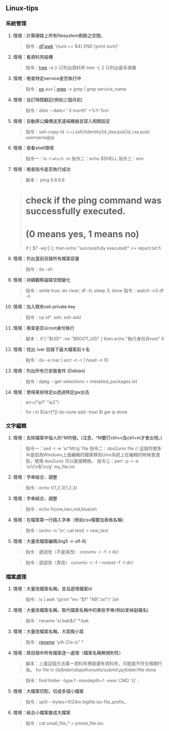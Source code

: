 ## Linux-tips

### 系統管理
1. 情境：計算硬碟上所有filesystem剩餘之空間。

	>指令：[df](http://man7.org/linux/man-pages/man1/df.1.html)|[awk](http://linux.vbird.org/linux_basic/0330regularex.php#awk) '{sum += $4} END {print sum}'

2. 情境：看資料夾結構

	>指令：[tree](http://linux.die.net/man/1/tree) -d // 只列出資料夾 tree -L 2 只列出最多兩層

3. 情境：檢查特定service是否執行中

	>指令：[ps](http://linux.vbird.org/linux_basic/0440processcontrol.php#ps) aux | [grep](http://linux.vbird.org/linux_basic/0320bash.php#grep) -v grep | grep service_name

4. 情境：自訂時間戳記(例如三個月前)

	>指令：date --date='-3 month' +%Y-%m`

5. 情境：自動將公鑰傳送至遠端機器並寫入相關設定

	>指令：ssh-copy-id -i ~/.ssh/(identity|id_dsa.pub|id_rsa.pub) username@ip

6. 情境：查看shell環境

	>指令一：ls -l `which sh`
	>指令二：echo $SHELL
	>指令三：env

7. 情境：檢查指令是否執行成功

	>腳本：
	>ping 8.8.8.8

	># check if the ping command was successfully executed. 
	>	# (0 means yes, 1 means no)
	>	if [ $? -eq 0 ]; then
	>		echo "successfully executed!" >> report.txt
	>	fi

8. 情境：列出當前目錄所有檔案容量

	>指令：du -sh

9. 情境：持續觀察磁碟空間變化

	>指令：while true; do clear; df -h; sleep 3; done
	>指令：watch -n3 df -h

10. 情境：加入既有ssh private key

	>指令：cp id* .ssh; ssh-add

11. 情境：檢查是否以root身份執行

	>腳本：
	>if [ "$UID" -ne "$ROOT_UID" ]
	>then
	>	echo "執行身份非root"
	>fi

12. 情境：找出 /var 目錄下最大檔案前十名

	>指令：du -a /var | sort -n -r | head -n 10

13. 情境：列出所有已安裝套件 (Debian)

	>指令：dpkg --get-selections > inistalled_packages.txt

14. 情境：使得某些特定ip透過特定gw出去

	>arr=("ip1" "ip2")

	>for i in ${arr[*]}
	>do
	>	route add -host $i gw ip
	>done

### 文字編輯
1. 情境：去除檔案中惱人的^M符號。(注意，^M要打ctrl+v及ctrl+m才會出現。)

	>指令一：sed -i -e 's/^M//g' file
	>指令二：dos2unix file  // 這個符號多半是因為Windows上面編輯的檔案移到Unix系統上在編輯的時候會遇到，使用 dos2unix 可以直接轉換。
	>指令三：perl -p -i -e 's/\r\n$/\n/g' my_file.txt

2. 情境：字串結合、調整

	>指令：echo {{1,2,3}1,2,3}

3. 情境：字串結合、調整

	>指令：echo fi{one,two,red,blue}sh

4. 情境：在檔案第一行插入字串（例如csv檔要加表格名稱）

	>指令：(echo -n '<added text>\n'; cat test) > new_test

5. 情境：大量改檔案編碼(big5 -> utf-8)

	>指令：遞迴改（不是真改）
	>convmv -r -f <from> -t <to> dir/

	>指令：遞迴改（真改）
	>convmv -r -f --notest -f <from> -t <to> dir/

### 檔案處理
1. 情境：大量改檔案名稱，並且遞增檔案id

	>指令：ls | awk '{print "mv "$1" "NR".txt"}' |sh

2. 情境：大量改檔案名稱，取代檔案名稱中的某些字串(例如拿掉副檔名)

	>指令：rename 's/\.bak$//' *.bak

3. 情境：大量改檔案名稱，大寫換小寫

	>指令：[rename](http://www.computerhope.com/unix/rename.htm) 'y/A-Z/a-z/' *

4. 情境：將目錄中所有檔案逐一處理（檔案名稱無規則性）

	>腳本：上面這個方法萬一資料夾裡面還有資料夾，可能就不符合預期行為。
	>for file in $(ls folder)
	>do 
	>	python utils/submit.py folder/$file 
	>done
	
	>指令：find folder -type f -maxdepth=1 -exec CMD ‘{}’ \;

5. 情境：大檔案切割，切成多個小檔案

	>指令：split --bytes=1024m bigfile.iso file_prefix_

6. 情境：結合小檔案變成大檔案

	>指令：cat small_file_* > joined_file.iso

